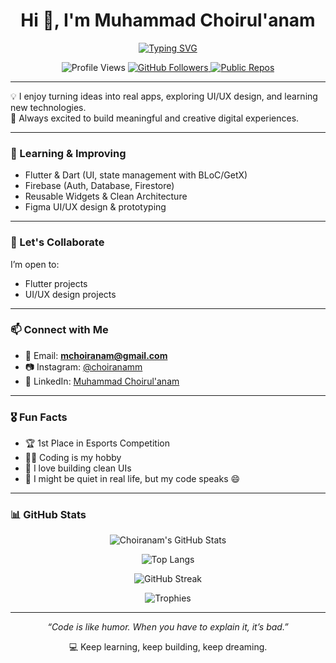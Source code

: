 <h1 align="center">Hi 👋, I'm Muhammad Choirul'anam</h1>

<!-- Typing Effect -->
<p align="center">
  <a href="https://github.com/choiranam">
    <img src="https://readme-typing-svg.demolab.com?font=Fira+Code&weight=500&pause=1000&color=F700FF&center=true&vCenter=true&width=435&lines=💻+Student+Developer;🚀+Future+Flutter+Engineer;🎮+Game+and+App+Builder;🎨+UI%2FUX+Design+Enthusiast" alt="Typing SVG" />
  </a>
</p>

<!-- Profile Stats & Links -->
<p align="center">
  <img src="https://komarev.com/ghpvc/?username=choiranam&label=Profile%20views&color=ff69b4&style=flat" alt="Profile Views" />
  <a href="https://github.com/choiranam?tab=followers">
    <img src="https://img.shields.io/github/followers/choiranam?label=Followers&style=flat-square" alt="GitHub Followers" />
  </a>
  <a href="https://github.com/choiranam?tab=repositories">
    <img src="https://img.shields.io/badge/Public%20Repos-Count-blue?style=flat-square&logo=github" alt="Public Repos" />
  </a>
</p>

---

💡 I enjoy turning ideas into real apps, exploring UI/UX design, and learning new technologies.  
🚀 Always excited to build meaningful and creative digital experiences.

---

### 🌱 Learning & Improving
- Flutter & Dart (UI, state management with BLoC/GetX)  
- Firebase (Auth, Database, Firestore)  
- Reusable Widgets & Clean Architecture  
- Figma UI/UX design & prototyping

---

### 🤝 Let's Collaborate
I’m open to:
- Flutter projects  
- UI/UX design projects

---

### 📫 Connect with Me
- 📧 Email: **mchoiranam@gmail.com**  
- 📷 Instagram: [@choiranamm](https://instagram.com/choiranamm)  
- 💼 LinkedIn: [Muhammad Choirul'anam](https://www.linkedin.com/in/muhammad-choirulanam-86738a298/)

---

### 🎖️ Fun Facts
- 🏆 1st Place in Esports Competition  
- 👨‍💻 Coding is my hobby  
- 🎨 I love building clean UIs  
- 🐢 I might be quiet in real life, but my code speaks 😄

---

### 📊 GitHub Stats

<p align="center">
  <img src="https://github-readme-stats.vercel.app/api?username=choiranam&show_icons=true&theme=radical" alt="Choiranam's GitHub Stats" />
</p>

<p align="center">
  <img src="https://github-readme-stats.vercel.app/api/top-langs/?username=choiranam&layout=compact&theme=radical" alt="Top Langs" />
</p>

<p align="center">
  <img src="https://streak-stats.demolab.com?user=choiranam&theme=radical&hide_border=false" alt="GitHub Streak" />
</p>

<p align="center">
  <img src="https://github-profile-trophy.vercel.app/?username=choiranam&theme=radical&no-frame=true&row=1&column=7" alt="Trophies" />
</p>

---

<p align="center">
  <i>“Code is like humor. When you have to explain it, it’s bad.”</i>
</p>

<p align="center">
  💻 Keep learning, keep building, keep dreaming.
</p>
